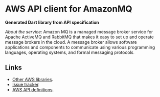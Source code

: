 # AWS API client for AmazonMQ

**Generated Dart library from API specification**

*About the service:*
Amazon MQ is a managed message broker service for Apache ActiveMQ and
RabbitMQ that makes it easy to set up and operate message brokers in the
cloud. A message broker allows software applications and components to
communicate using various programming languages, operating systems, and
formal messaging protocols.

## Links

- [Other AWS libraries](https://github.com/agilord/aws_client/tree/master/generated).
- [Issue tracker](https://github.com/agilord/aws_client/issues).
- [AWS API definitions](https://github.com/aws/aws-sdk-js/tree/master/apis).
